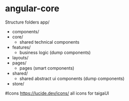 # angular-core

Structure folders
app/
- components/
- core/
  - shared technical components
- features/
  - business logic (dump components)
- layouts/
- pages/
  - pages (smart components)
- shared/
  - shared abstract ui components (dump components)
- store/


#Icons
https://lucide.dev/icons/ all icons for taigaUI
